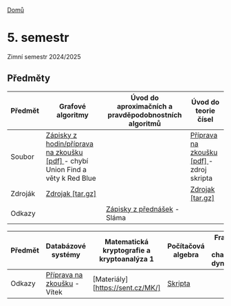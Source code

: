 [Domů](../../index.html)

# 5. semestr

Zimní semestr 2024/2025

## Předměty

Předmět | Grafové algoritmy | Úvod do aproximačních a pravděpodobnostních algoritmů |  Úvod do teorie čísel |
| --- | --- | --- | --- |
| Soubor | [Zápisky z hodin/příprava na zkoušku [pdf] ](predmety/grafove_algoritmy_zkouska.pdf) - chybí Union Find a věty k Red Blue  |   | [Příprava na zkoušku [pdf] ](predmety/intro_to_number_theory.pdf) - zdroj skripta
| Zdroják | [Zdrojak [tar.gz]](predmety/ga.tar.gz) |   | [Zdrojak [tar.gz]](predmety/utc.tar.gz) |
| Odkazy | | [Zápisky z přednášek](https://slama.dev/poznamky/aproximacni-algoritmy/) - Sláma | |



Předmět | Databázové systémy | Matematická kryptografie a kryptoanalýza 1 | Počítačová algebra  | Fraktály a chaotická dynamika |
| --- | --- | --- | --- | --- |
| Odkazy | [Příprava na zkoušku](https://www.vitkolos.cz/node/view/notes-ipp/main/semestr5/databazove-systemy/zkouska.md) - Vítek | [Materiály][https://sent.cz/MK/] | [Skripta](https://www2.karlin.mff.cuni.cz/~barto/student/skripta_palg.pdf) | |